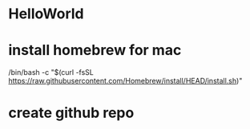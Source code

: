 # HelloWorld
# install homebrew for mac
/bin/bash -c "$(curl -fsSL https://raw.githubusercontent.com/Homebrew/install/HEAD/install.sh)"

# create github repo

<!-- echo "# HelloWorld" >> README.md
git init
git add README.md
git commit -m "first commit"
git branch -M main
git remote add origin https://github.com/elsupergeuy/HelloWorld.git
git push -u origin main -->
